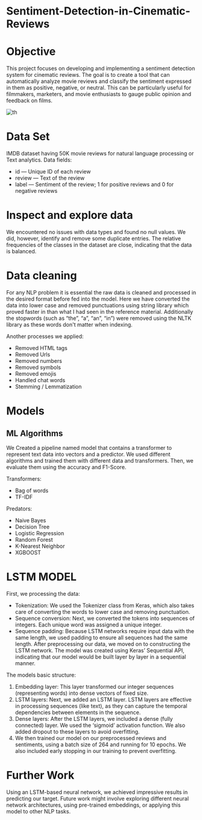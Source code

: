 # Sentiment-Detection-in-Cinematic-Reviews

# Objective
This project focuses on developing and implementing a sentiment detection system for cinematic reviews. The goal is to create a tool that can automatically analyze movie reviews and classify the sentiment expressed in them as positive, negative, or neutral. This can be particularly useful for filmmakers, marketers, and movie enthusiasts to gauge public opinion and feedback on films.

![th](https://github.com/danish1341/Sentiment-Detection-in-Cinematic-Reviews/assets/167858464/a6060f5e-ba2d-4889-90ca-eeb7b58bbbfe)


# Data Set

IMDB dataset having 50K movie reviews for natural language processing or Text analytics.
Data fields:

* id — Unique ID of each review
* review — Text of the review
* label — Sentiment of the review; 1 for positive reviews and 0 for negative reviews

# Inspect and explore data

We encountered no issues with data types and found no null values. We did, however, identify and remove some duplicate entries. The relative frequencies of the classes in the dataset are close, indicating that the data is balanced.

# Data cleaning

For any NLP problem it is essential the raw data is cleaned and processed in the desired format before fed into the model. Here we have converted the data into lower case and removed punctuations using string library which proved faster in than what I had seen in the reference material. Additionally the stopwords (such as “the”, “a”, “an”, “in”) were removed using the NLTK library as these words don't matter when indexing.

Another processes we applied:

* Removed HTML tags
* Removed Urls
* Removed numbers
* Removed symbols
* Removed emojis
* Handled chat words
* Stemming / Lemmatization

# Models
## ML Algorithms

We Created a pipeline named model that contains a transformer to represent text data into vectors and a predictor.
We used different algorithms and trained them with different data and transformers. Then, we evaluate them using the accuracy and F1-Score.

Transformers:
* Bag of words
* TF-IDF
  
Predators:
* Naive Bayes
* Decision Tree
* Logistic Regression
* Random Forest
* K-Nearest Neighbor
* XGBOOST

# LSTM MODEL

First, we processing the data:

* Tokenization: We used the Tokenizer class from Keras, which also takes care of converting the words to lower case and removing punctuation.
* Sequence conversion: Next, we converted the tokens into sequences of integers. Each unique word was assigned a unique integer.
* Sequence padding: Because LSTM networks require input data with the same length, we used padding to ensure all sequences had the same length.
After preprocessing our data, we moved on to constructing the LSTM network. The model was created using Keras’ Sequential API, indicating that our model would be built layer by layer in a sequential manner.

The models basic structure:

1. Embedding layer: This layer transformed our integer sequences (representing words) into dense vectors of fixed size.
2. LSTM layers: Next, we added an LSTM layer. LSTM layers are effective in processing sequences (like text), as they can capture the temporal dependencies between elements in the sequence.
3. Dense layers: After the LSTM layers, we included a dense (fully connected) layer. We used the ‘sigmoid’ activation function. We also added dropout to these layers to avoid overfitting.
4. We then trained our model on our preprocessed reviews and sentiments, using a batch size of 264 and running for 10 epochs. We also included early stopping in our training to prevent overfitting.

# Further Work

Using an LSTM-based neural network, we achieved impressive results in predicting our target. Future work might involve exploring different neural network architectures, using pre-trained embeddings, or applying this model to other NLP tasks.




